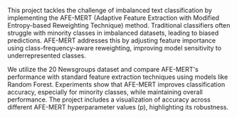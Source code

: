 This project tackles the challenge of imbalanced text classification by implementing the AFE-MERT (Adaptive Feature Extraction with Modified Entropy-based Reweighting Technique) method. Traditional classifiers often struggle with minority classes in imbalanced datasets, leading to biased predictions. AFE-MERT addresses this by adjusting feature importance using class-frequency-aware reweighting, improving model sensitivity to underrepresented classes.

We utilize the 20 Newsgroups dataset and compare AFE-MERT's performance with standard feature extraction techniques using models like Random Forest. Experiments show that AFE-MERT improves classification accuracy, especially for minority classes, while maintaining overall performance. The project includes a visualization of accuracy across different AFE-MERT hyperparameter values (p), highlighting its robustness.

